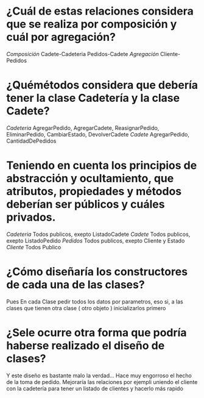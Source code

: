 # ¿Cuál de estas relaciones considera que se realiza por composición y cuál por agregación?
*Composición*
Cadete-Cadeteria 
Pedidos-Cadete
*Agregación*
Cliente-Pedidos

# ¿Quémétodos considera que debería tener la clase Cadetería y la clase Cadete?
*Cadeteria*
AgregarPedido, AgregarCadete, ReasignarPedido, EliminarPedido, CambiarEstado, DevolverCadete
*Cadete*
AgregarPedido, CantidadDePedidos

# Teniendo en cuenta los principios de abstracción y ocultamiento, que atributos, propiedades y métodos deberían ser públicos y cuáles privados.
*Cadeteria*
Todos publicos, exepto ListadoCadete
*Cadete*
Todos publicos, exepto ListadoPedido
*Pedidos*
Todos publicos, exepto Cliente y Estado
*Cliente*
Todos Publico

# ¿Cómo diseñaría los constructores de cada una de las clases?
Pues En cada Clase pedir todos los datos por parametros, eso si, a las clases que tienen otra clase ( otro objeto ) inicializarlos primero

# ¿Sele ocurre otra forma que podría haberse realizado el diseño de clases?
Y este diseño es bastante malo la verdad... Hace muy engorroso el hecho de la toma de pedido. Mejoraría las relaciones por ejempli uniendo el cliente con la cadetería para tener un listado de clientes y hacerlo más rapido

